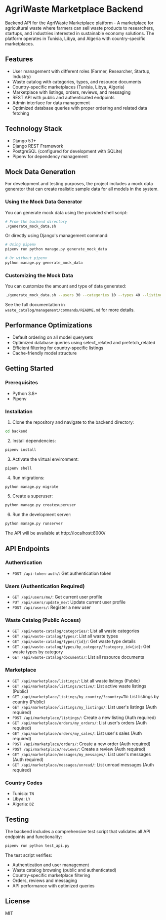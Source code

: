 # AgriWaste Marketplace Backend

Backend API for the AgriWaste Marketplace platform - A marketplace for agricultural waste where farmers can sell waste products to researchers, startups, and industries interested in sustainable economy solutions. The platform operates in Tunisia, Libya, and Algeria with country-specific marketplaces.

## Features

- User management with different roles (Farmer, Researcher, Startup, Industry)
- Waste catalog with categories, types, and resource documents
- Country-specific marketplaces (Tunisia, Libya, Algeria)
- Marketplace with listings, orders, reviews, and messaging
- REST API with public and authenticated endpoints
- Admin interface for data management
- Optimized database queries with proper ordering and related data fetching

## Technology Stack

- Django 5.1+
- Django REST Framework
- PostgreSQL (configured for development with SQLite)
- Pipenv for dependency management

## Mock Data Generation

For development and testing purposes, the project includes a mock data generator that can create realistic sample data for all models in the system.

### Using the Mock Data Generator

You can generate mock data using the provided shell script:

```bash
# From the backend directory
./generate_mock_data.sh
```

Or directly using Django's management command:

```bash
# Using pipenv
pipenv run python manage.py generate_mock_data

# Or without pipenv
python manage.py generate_mock_data
```

### Customizing the Mock Data

You can customize the amount and type of data generated:

```bash
./generate_mock_data.sh --users 30 --categories 10 --types 40 --listings 100 --clear
```

See the full documentation in `waste_catalog/management/commands/README.md` for more details.

## Performance Optimizations

- Default ordering on all model querysets
- Optimized database queries using select_related and prefetch_related
- Efficient filtering for country-specific listings
- Cache-friendly model structure

## Getting Started

### Prerequisites

- Python 3.8+
- Pipenv

### Installation

1. Clone the repository and navigate to the backend directory:

```bash
cd backend
```

2. Install dependencies:

```bash
pipenv install
```

3. Activate the virtual environment:

```bash
pipenv shell
```

4. Run migrations:

```bash
python manage.py migrate
```

5. Create a superuser:

```bash
python manage.py createsuperuser
```

6. Run the development server:

```bash
python manage.py runserver
```

The API will be available at http://localhost:8000/

## API Endpoints

### Authentication
- `POST /api-token-auth/`: Get authentication token

### Users (Authentication Required)
- `GET /api/users/me/`: Get current user profile
- `PUT /api/users/update_me/`: Update current user profile
- `POST /api/users/`: Register a new user

### Waste Catalog (Public Access)
- `GET /api/waste-catalog/categories/`: List all waste categories
- `GET /api/waste-catalog/types/`: List all waste types
- `GET /api/waste-catalog/types/{id}/`: Get waste type details
- `GET /api/waste-catalog/types/by_category/?category_id={id}`: Get waste types by category
- `GET /api/waste-catalog/documents/`: List all resource documents

### Marketplace
- `GET /api/marketplace/listings/`: List all waste listings (Public)
- `GET /api/marketplace/listings/active/`: List active waste listings (Public)
- `GET /api/marketplace/listings/by_country/?country=TN`: List listings by country (Public)
- `GET /api/marketplace/listings/my_listings/`: List user's listings (Auth required)
- `POST /api/marketplace/listings/`: Create a new listing (Auth required)
- `GET /api/marketplace/orders/my_orders/`: List user's orders (Auth required)
- `GET /api/marketplace/orders/my_sales/`: List user's sales (Auth required)
- `POST /api/marketplace/orders/`: Create a new order (Auth required)
- `POST /api/marketplace/reviews/`: Create a review (Auth required)
- `GET /api/marketplace/messages/my_messages/`: List user's messages (Auth required)
- `GET /api/marketplace/messages/unread/`: List unread messages (Auth required)

### Country Codes
- Tunisia: `TN`
- Libya: `LY`
- Algeria: `DZ`

## Testing

The backend includes a comprehensive test script that validates all API endpoints and functionality:

```bash
pipenv run python test_api.py
```

The test script verifies:
- Authentication and user management
- Waste catalog browsing (public and authenticated)
- Country-specific marketplace filtering
- Orders, reviews and messaging
- API performance with optimized queries

## License

MIT 